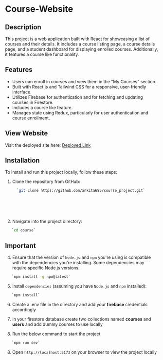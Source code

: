 # Course-Website

## Description

This project is a web application built with React for showcasing a list of courses and their details. It includes a course listing page, a course details page, and a student dashboard for displaying enrolled courses. Additionally, it features a course like functionality.

## Features

- Users can enroll in courses and view them in the "My Courses" section.
- Built with React.js and Tailwind CSS for a responsive, user-friendly interface.
- Utilizes Firebase for authentication and for fetching and updating courses in Firestore.
- Includes a course like feature.
- Manages state using Redux, particularly for user authentication and course enrollment.

## View Website

Visit the deployed site here: [Deployed Link](https://6680590d5941573681d69d2f--dashing-toffee-0fdf41.netlify.app/)

## Installation

To install and run this project locally, follow these steps:

1. Clone the repository from GitHub:

   ```bash
     `git clone https://github.com/ankita685/course_project.git`







2. Navigate into the project directory:

```bash
   `cd course`
```

## Important

4. Ensure that the version of `Node.js` and `npm` you're using is compatible with the dependencies you're installing. Some dependencies may require specific Node.js versions.

```bash
   `npm install -g npm@latest`
```

5. Install `dependencies` (assuming you have `Node.js` and `npm` installed):

```bash
   `npm install`
```

6. Create a .env file in the directory and add your **firebase** credentials accordingly

7. In your firestore database create two collections named **courses** and **users** and add dummy courses to use locally

8. Run the below command to start the project

```bash
   `npm run dev`
```

8. Open `http://localhost:5173` on your browser to view the project locally


